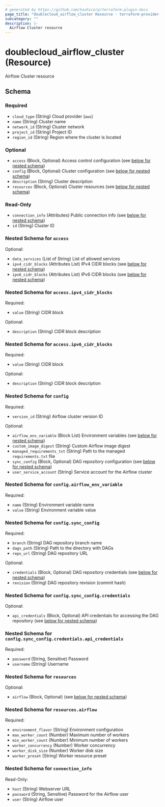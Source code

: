 ```yaml
---
# generated by https://github.com/hashicorp/terraform-plugin-docs
page_title: "doublecloud_airflow_cluster Resource - terraform-provider-doublecloud"
subcategory: ""
description: |-
  Airflow Cluster resource
---
```


# doublecloud_airflow_cluster (Resource)

Airflow Cluster resource



<!-- schema generated by tfplugindocs -->
## Schema

### Required

- `cloud_type` (String) Cloud provider (`aws`)
- `name` (String) Cluster name
- `network_id` (String) Cluster network
- `project_id` (String) Project ID
- `region_id` (String) Region where the cluster is located

### Optional

- `access` (Block, Optional) Access control configuration (see [below for nested schema](#nestedblock--access))
- `config` (Block, Optional) Cluster configuration (see [below for nested schema](#nestedblock--config))
- `description` (String) Cluster description
- `resources` (Block, Optional) Cluster resources (see [below for nested schema](#nestedblock--resources))

### Read-Only

- `connection_info` (Attributes) Public connection info (see [below for nested schema](#nestedatt--connection_info))
- `id` (String) Cluster ID

<a id="nestedblock--access"></a>
### Nested Schema for `access`

Optional:

- `data_services` (List of String) List of allowed services
- `ipv4_cidr_blocks` (Attributes List) IPv4 CIDR blocks (see [below for nested schema](#nestedatt--access--ipv4_cidr_blocks))
- `ipv6_cidr_blocks` (Attributes List) IPv6 CIDR blocks (see [below for nested schema](#nestedatt--access--ipv6_cidr_blocks))

<a id="nestedatt--access--ipv4_cidr_blocks"></a>
### Nested Schema for `access.ipv4_cidr_blocks`

Required:

- `value` (String) CIDR block

Optional:

- `description` (String) CIDR block description


<a id="nestedatt--access--ipv6_cidr_blocks"></a>
### Nested Schema for `access.ipv6_cidr_blocks`

Required:

- `value` (String) CIDR block

Optional:

- `description` (String) CIDR block description



<a id="nestedblock--config"></a>
### Nested Schema for `config`

Required:

- `version_id` (String) Airflow cluster version ID

Optional:

- `airflow_env_variable` (Block List) Environment variables (see [below for nested schema](#nestedblock--config--airflow_env_variable))
- `custom_image_digest` (String) Custom Airflow image digest
- `managed_requirements_txt` (String) Path to the managed `requirements.txt` file
- `sync_config` (Block, Optional) DAG repository configuration (see [below for nested schema](#nestedblock--config--sync_config))
- `user_service_account` (String) Service account for the Airflow cluster

<a id="nestedblock--config--airflow_env_variable"></a>
### Nested Schema for `config.airflow_env_variable`

Required:

- `name` (String) Environment variable name
- `value` (String) Environment variable value


<a id="nestedblock--config--sync_config"></a>
### Nested Schema for `config.sync_config`

Required:

- `branch` (String) DAG repository branch name
- `dags_path` (String) Path to the directory with DAGs
- `repo_url` (String) DAG repository URL

Optional:

- `credentials` (Block, Optional) DAG repository credentials (see [below for nested schema](#nestedblock--config--sync_config--credentials))
- `revision` (String) DAG repository revision (commit hash)

<a id="nestedblock--config--sync_config--credentials"></a>
### Nested Schema for `config.sync_config.credentials`

Optional:

- `api_credentials` (Block, Optional) API credentials for accessing the DAG repository (see [below for nested schema](#nestedblock--config--sync_config--credentials--api_credentials))

<a id="nestedblock--config--sync_config--credentials--api_credentials"></a>
### Nested Schema for `config.sync_config.credentials.api_credentials`

Required:

- `password` (String, Sensitive) Password
- `username` (String) Username





<a id="nestedblock--resources"></a>
### Nested Schema for `resources`

Optional:

- `airflow` (Block, Optional) (see [below for nested schema](#nestedblock--resources--airflow))

<a id="nestedblock--resources--airflow"></a>
### Nested Schema for `resources.airflow`

Required:

- `environment_flavor` (String) Environment configuration
- `max_worker_count` (Number) Maximum number of workers
- `min_worker_count` (Number) Minimum number of workers
- `worker_concurrency` (Number) Worker concurrency
- `worker_disk_size` (Number) Worker disk size
- `worker_preset` (String) Worker resource preset



<a id="nestedatt--connection_info"></a>
### Nested Schema for `connection_info`

Read-Only:

- `host` (String) Webserver URL
- `password` (String, Sensitive) Password for the Airflow user
- `user` (String) Airflow user
